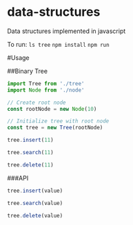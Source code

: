 # data-structures
Data structures implemented in javascript

To run: 
``ls tree``
``npm install``
``npm run``

#Usage

##Binary Tree

```javascript
import Tree from './tree'
import Node from './node'

// Create root node
const rootNode = new Node(10)

// Initialize tree with root node
const tree = new Tree(rootNode)

tree.insert(11)

tree.search(11)

tree.delete(11)

```

###API

```javascript
tree.insert(value)

tree.search(value)

tree.delete(value)
```
